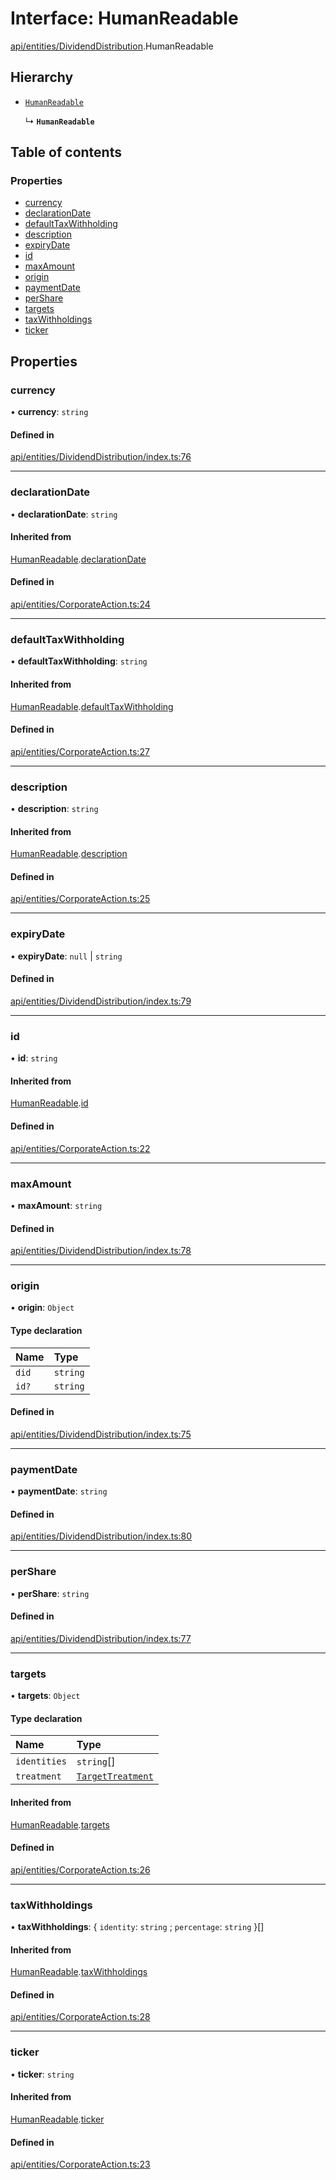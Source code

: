 # Interface: HumanReadable

[api/entities/DividendDistribution](../wiki/api.entities.DividendDistribution).HumanReadable

## Hierarchy

- [`HumanReadable`](../wiki/api.entities.CorporateAction.HumanReadable)

  ↳ **`HumanReadable`**

## Table of contents

### Properties

- [currency](../wiki/api.entities.DividendDistribution.HumanReadable#currency)
- [declarationDate](../wiki/api.entities.DividendDistribution.HumanReadable#declarationdate)
- [defaultTaxWithholding](../wiki/api.entities.DividendDistribution.HumanReadable#defaulttaxwithholding)
- [description](../wiki/api.entities.DividendDistribution.HumanReadable#description)
- [expiryDate](../wiki/api.entities.DividendDistribution.HumanReadable#expirydate)
- [id](../wiki/api.entities.DividendDistribution.HumanReadable#id)
- [maxAmount](../wiki/api.entities.DividendDistribution.HumanReadable#maxamount)
- [origin](../wiki/api.entities.DividendDistribution.HumanReadable#origin)
- [paymentDate](../wiki/api.entities.DividendDistribution.HumanReadable#paymentdate)
- [perShare](../wiki/api.entities.DividendDistribution.HumanReadable#pershare)
- [targets](../wiki/api.entities.DividendDistribution.HumanReadable#targets)
- [taxWithholdings](../wiki/api.entities.DividendDistribution.HumanReadable#taxwithholdings)
- [ticker](../wiki/api.entities.DividendDistribution.HumanReadable#ticker)

## Properties

### currency

• **currency**: `string`

#### Defined in

[api/entities/DividendDistribution/index.ts:76](https://github.com/PolymeshAssociation/polymesh-sdk/blob/e978aefd/src/api/entities/DividendDistribution/index.ts#L76)

___

### declarationDate

• **declarationDate**: `string`

#### Inherited from

[HumanReadable](../wiki/api.entities.CorporateAction.HumanReadable).[declarationDate](../wiki/api.entities.CorporateAction.HumanReadable#declarationdate)

#### Defined in

[api/entities/CorporateAction.ts:24](https://github.com/PolymeshAssociation/polymesh-sdk/blob/e978aefd/src/api/entities/CorporateAction.ts#L24)

___

### defaultTaxWithholding

• **defaultTaxWithholding**: `string`

#### Inherited from

[HumanReadable](../wiki/api.entities.CorporateAction.HumanReadable).[defaultTaxWithholding](../wiki/api.entities.CorporateAction.HumanReadable#defaulttaxwithholding)

#### Defined in

[api/entities/CorporateAction.ts:27](https://github.com/PolymeshAssociation/polymesh-sdk/blob/e978aefd/src/api/entities/CorporateAction.ts#L27)

___

### description

• **description**: `string`

#### Inherited from

[HumanReadable](../wiki/api.entities.CorporateAction.HumanReadable).[description](../wiki/api.entities.CorporateAction.HumanReadable#description)

#### Defined in

[api/entities/CorporateAction.ts:25](https://github.com/PolymeshAssociation/polymesh-sdk/blob/e978aefd/src/api/entities/CorporateAction.ts#L25)

___

### expiryDate

• **expiryDate**: ``null`` \| `string`

#### Defined in

[api/entities/DividendDistribution/index.ts:79](https://github.com/PolymeshAssociation/polymesh-sdk/blob/e978aefd/src/api/entities/DividendDistribution/index.ts#L79)

___

### id

• **id**: `string`

#### Inherited from

[HumanReadable](../wiki/api.entities.CorporateAction.HumanReadable).[id](../wiki/api.entities.CorporateAction.HumanReadable#id)

#### Defined in

[api/entities/CorporateAction.ts:22](https://github.com/PolymeshAssociation/polymesh-sdk/blob/e978aefd/src/api/entities/CorporateAction.ts#L22)

___

### maxAmount

• **maxAmount**: `string`

#### Defined in

[api/entities/DividendDistribution/index.ts:78](https://github.com/PolymeshAssociation/polymesh-sdk/blob/e978aefd/src/api/entities/DividendDistribution/index.ts#L78)

___

### origin

• **origin**: `Object`

#### Type declaration

| Name | Type |
| :------ | :------ |
| `did` | `string` |
| `id?` | `string` |

#### Defined in

[api/entities/DividendDistribution/index.ts:75](https://github.com/PolymeshAssociation/polymesh-sdk/blob/e978aefd/src/api/entities/DividendDistribution/index.ts#L75)

___

### paymentDate

• **paymentDate**: `string`

#### Defined in

[api/entities/DividendDistribution/index.ts:80](https://github.com/PolymeshAssociation/polymesh-sdk/blob/e978aefd/src/api/entities/DividendDistribution/index.ts#L80)

___

### perShare

• **perShare**: `string`

#### Defined in

[api/entities/DividendDistribution/index.ts:77](https://github.com/PolymeshAssociation/polymesh-sdk/blob/e978aefd/src/api/entities/DividendDistribution/index.ts#L77)

___

### targets

• **targets**: `Object`

#### Type declaration

| Name | Type |
| :------ | :------ |
| `identities` | `string`[] |
| `treatment` | [`TargetTreatment`](../wiki/api.entities.CorporateActionBase.types.TargetTreatment) |

#### Inherited from

[HumanReadable](../wiki/api.entities.CorporateAction.HumanReadable).[targets](../wiki/api.entities.CorporateAction.HumanReadable#targets)

#### Defined in

[api/entities/CorporateAction.ts:26](https://github.com/PolymeshAssociation/polymesh-sdk/blob/e978aefd/src/api/entities/CorporateAction.ts#L26)

___

### taxWithholdings

• **taxWithholdings**: { `identity`: `string` ; `percentage`: `string`  }[]

#### Inherited from

[HumanReadable](../wiki/api.entities.CorporateAction.HumanReadable).[taxWithholdings](../wiki/api.entities.CorporateAction.HumanReadable#taxwithholdings)

#### Defined in

[api/entities/CorporateAction.ts:28](https://github.com/PolymeshAssociation/polymesh-sdk/blob/e978aefd/src/api/entities/CorporateAction.ts#L28)

___

### ticker

• **ticker**: `string`

#### Inherited from

[HumanReadable](../wiki/api.entities.CorporateAction.HumanReadable).[ticker](../wiki/api.entities.CorporateAction.HumanReadable#ticker)

#### Defined in

[api/entities/CorporateAction.ts:23](https://github.com/PolymeshAssociation/polymesh-sdk/blob/e978aefd/src/api/entities/CorporateAction.ts#L23)
